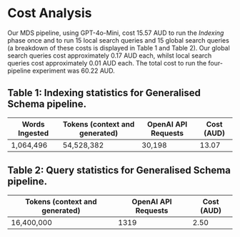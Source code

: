 # Cost Analysis

Our MDS pipeline, using GPT-4o-Mini, cost 15.57 AUD to run the *Indexing* phase once and to run 15 local search queries and 15 global search queries (a breakdown of these costs is displayed in Table 1 and Table 2). Our global search queries cost approximately 0.17 AUD each, whilst local search queries cost approximately 0.01 AUD each. The total cost to run the four-pipeline experiment was 60.22 AUD.

## Table 1: Indexing statistics for Generalised Schema pipeline.

| Words Ingested | Tokens (context and generated) | OpenAI API Requests | Cost (AUD) |
|---------------|--------------------------------|----------------------|------------|
| 1,064,496    | 54,528,382                      | 30,198               | 13.07      |

## Table 2: Query statistics for Generalised Schema pipeline.

| Tokens (context and generated) | OpenAI API Requests | Cost (AUD) |
|--------------------------------|----------------------|------------|
| 16,400,000                     | 1319                 | 2.50       |

